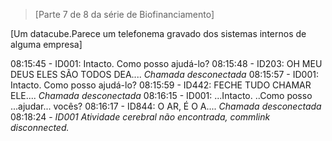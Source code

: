 > [Parte 7 de 8 da série de Biofinanciamento]

[Um datacube.Parece um telefonema gravado dos sistemas internos de alguma empresa]

08:15:45 - ID001: Intacto. Como posso ajudá-lo?
08:15:48 - ID203: OH MEU DEUS ELES SÃO TODOS DEA.... *Chamada desconectada*
08:15:57 - ID001: Intacto. Como posso ajudá-lo?
08:15:59 - ID442: FECHE TUDO CHAMAR ELE.... *Chamada desconectada*
08:16:15 - ID001: ...Intacto. ..Como posso ...ajudar... vocês?
08:16:17 - ID844: O AR, É O A.... *Chamada desconectada*
08:18:24 - *ID001 Atividade cerebral não encontrada, commlink disconnected.*
